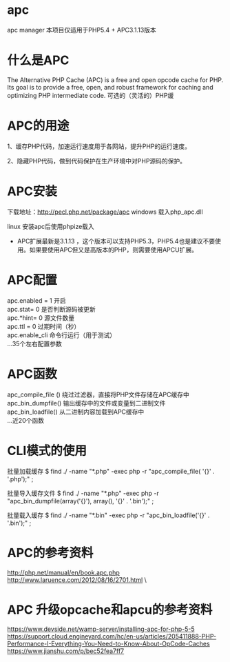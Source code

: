 # apc
apc manager 本项目仅适用于PHP5.4 + APC3.1.13版本

# 什么是APC
The Alternative PHP Cache (APC) is a free and open opcode cache for PHP. Its goal is to provide a free, open, and robust framework for caching and optimizing PHP intermediate code.
可选的（灵活的）PHP缓

# APC的用途
1、缓存PHP代码，加速运行速度用于各网站，提升PHP的运行速度。

2、隐藏PHP代码，做到代码保护在生产环境中对PHP源码的保护。

# APC安装
下载地址：http://pecl.php.net/package/apc
windows  载入php_apc.dll

linux   安装apc后使用phpize载入

- APC扩展最新是3.1.13 ，这个版本可以支持PHP5.3，PHP5.4也是建议不要使用。如果要使用APC但又是高版本的PHP，则需要使用APCU扩展。

# APC配置
apc.enabled = 1            开启\
apc.stat= 0		    是否判断源码被更新\
apc.*hint= 0		    源文件数量\
apc.ttl = 0		    过期时间（秒）\
apc.enable_cli		    命令行运行（用于测试）\
...35个左右配置参数

# APC函数
apc_compile_file ()          绕过过滤器，直接将PHP文件存储在APC缓存中\
apc_bin_dumpfile()           输出缓存中的文件或变量到二进制文件\
apc_bin_loadfile()           从二进制内容加载到APC缓存中\
...近20个函数

# CLI模式的使用
批量加载缓存	$ find ./ -name "*.php" -exec php -r "apc_compile_file( '{}' . '.php');" ; 

批量导入缓存文件	$ find ./ -name "*.php" -exec php -r "apc_bin_dumpfile(array('{}'), array(), '{}' . '.bin');" ;

批量载入缓存	$ find ./ -name "*.bin" -exec php -r "apc_bin_loadfile('{}' . '.bin');" ;

# APC的参考资料
http://php.net/manual/en/book.apc.php \
http://www.laruence.com/2012/08/16/2701.html \

# APC 升级opcache和apcu的参考资料
https://www.devside.net/wamp-server/installing-apc-for-php-5-5 \
https://support.cloud.engineyard.com/hc/en-us/articles/205411888-PHP-Performance-I-Everything-You-Need-to-Know-About-OpCode-Caches
https://www.jianshu.com/p/bec52fea7ff7